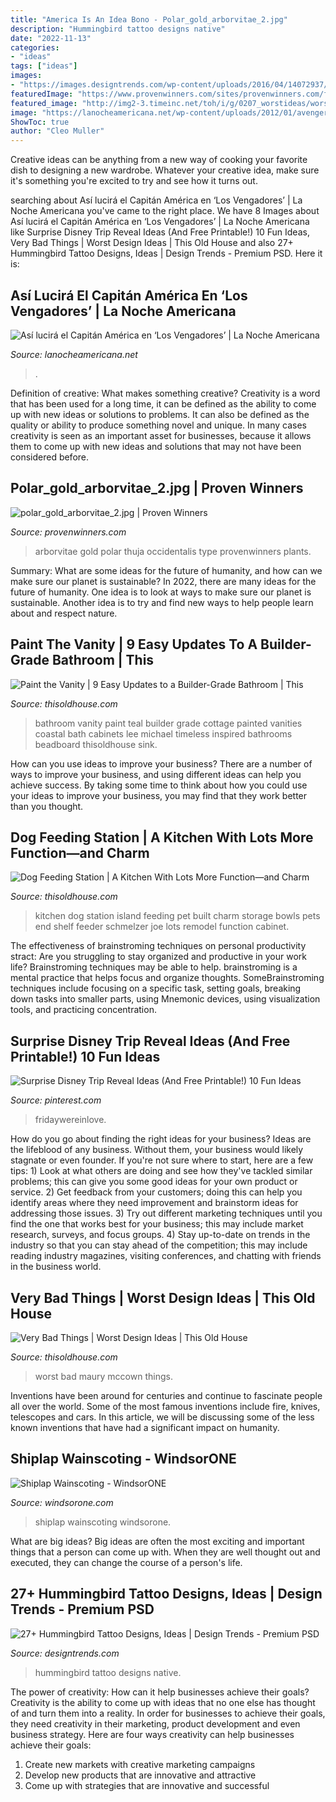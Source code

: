 ```yaml
---
title: "America Is An Idea Bono - Polar_gold_arborvitae_2.jpg"
description: "Hummingbird tattoo designs native"
date: "2022-11-13"
categories:
- "ideas"
tags: ["ideas"]
images:
- "https://images.designtrends.com/wp-content/uploads/2016/04/14072937/Native-Hummingbird-Tattoo-Design-1.jpg"
featuredImage: "https://www.provenwinners.com/sites/provenwinners.com/files/imagecache/width_500/ifa_upload/polar_gold_arborvitae_2.jpg"
featured_image: "http://img2-3.timeinc.net/toh/i/g/0207_worstideas/worst-design-01.jpg"
image: "https://lanocheamericana.net/wp-content/uploads/2012/01/avengers-captain-america.jpg"
ShowToc: true
author: "Cleo Muller"
---
```



Creative ideas can be anything from a new way of cooking your favorite dish to designing a new wardrobe. Whatever your creative idea, make sure it's something you're excited to try and see how it turns out.

	

		
searching about Así lucirá el Capitán América en ‘Los Vengadores’ | La Noche Americana you've came to the right place. We have 8 Images about Así lucirá el Capitán América en ‘Los Vengadores’ | La Noche Americana like Surprise Disney Trip Reveal Ideas (And Free Printable!) 10 Fun Ideas, Very Bad Things | Worst Design Ideas | This Old House and also 27+ Hummingbird Tattoo Designs, Ideas | Design Trends - Premium PSD. Here it is:
		
    
## Así Lucirá El Capitán América En ‘Los Vengadores’ | La Noche Americana

<img loading=lazy src="https://lanocheamericana.net/wp-content/uploads/2012/01/avengers-captain-america.jpg" onerror="this.onerror=null;this.src='https://tse3.mm.bing.net/th?id=OIP._YvtHO3ZG57QKyXhX4jjjAAAAA&amp;pid=15.1';" alt="Así lucirá el Capitán América en ‘Los Vengadores’ | La Noche Americana">

_Source: lanocheamericana.net_

>. 

	

Definition of creative: What makes something creative?
Creativity is a word that has been used for a long time, it can be defined as the ability to come up with new ideas or solutions to problems. It can also be defined as the quality or ability to produce something novel and unique. In many cases creativity is seen as an important asset for businesses, because it allows them to come up with new ideas and solutions that may not have been considered before.

    
## Polar_gold_arborvitae_2.jpg | Proven Winners

<img loading=lazy src="https://www.provenwinners.com/sites/provenwinners.com/files/imagecache/width_500/ifa_upload/polar_gold_arborvitae_2.jpg" onerror="this.onerror=null;this.src='https://tse2.mm.bing.net/th?id=OIP.XQY2416sYcAZcJHjkyz-ZwHaLH&amp;pid=15.1';" alt="polar_gold_arborvitae_2.jpg | Proven Winners">

_Source: provenwinners.com_

>arborvitae gold polar thuja occidentalis type provenwinners plants. 

	

Summary: What are some ideas for the future of humanity, and how can we make sure our planet is sustainable?
In 2022, there are many ideas for the future of humanity. One idea is to look at ways to make sure our planet is sustainable. Another idea is to try and find new ways to help people learn about and respect nature.

    
## Paint The Vanity | 9 Easy Updates To A Builder-Grade Bathroom | This

<img loading=lazy src="http://img2-3.timeinc.net/toh/i/g/15/bath/09-builder-grade/04-bath-upgrade.jpg" onerror="this.onerror=null;this.src='https://tse1.mm.bing.net/th?id=OIP.FxsAc78hg3Tq64xv2UHmMQAAAA&amp;pid=15.1';" alt="Paint the Vanity | 9 Easy Updates to a Builder-Grade Bathroom | This">

_Source: thisoldhouse.com_

>bathroom vanity paint teal builder grade cottage painted vanities coastal bath cabinets lee michael timeless inspired bathrooms beadboard thisoldhouse sink. 

	

How can you use ideas to improve your business?
There are a number of ways to improve your business, and using different ideas can help you achieve success. By taking some time to think about how you could use your ideas to improve your business, you may find that they work better than you thought.

    
## Dog Feeding Station | A Kitchen With Lots More Function—and Charm

<img loading=lazy src="http://img2-3.timeinc.net/toh/i/g/13/kitchens/08-BA-charm/04-BA-kitchen-charm.jpg" onerror="this.onerror=null;this.src='https://tse3.mm.bing.net/th?id=OIP.jXR0aRmjGN0ZyCt0CSnvswHaLH&amp;pid=15.1';" alt="Dog Feeding Station | A Kitchen With Lots More Function—and Charm">

_Source: thisoldhouse.com_

>kitchen dog station island feeding pet built charm storage bowls pets end shelf feeder schmelzer joe lots remodel function cabinet. 

	

The effectiveness of brainstroming techniques on personal productivity
stract:
Are you struggling to stay organized and productive in your work life? Brainstroming techniques may be able to help. brainstroming is a mental practice that helps focus and organize thoughts. SomeBrainstroming techniques include focusing on a specific task, setting goals, breaking down tasks into smaller parts, using Mnemonic devices, using visualization tools, and practicing concentration.

    
## Surprise Disney Trip Reveal Ideas (And Free Printable!) 10 Fun Ideas

<img loading=lazy src="https://i.pinimg.com/736x/3f/e1/41/3fe141bf776531636ac298b4667d754f.jpg" onerror="this.onerror=null;this.src='https://tse3.mm.bing.net/th?id=OIP.retXUJOBViU8-29d6ROsGQHaLG&amp;pid=15.1';" alt="Surprise Disney Trip Reveal Ideas (And Free Printable!) 10 Fun Ideas">

_Source: pinterest.com_

>fridaywereinlove. 

	

How do you go about finding the right ideas for your business?
Ideas are the lifeblood of any business. Without them, your business would likely stagnate or even founder. If you're not sure where to start, here are a few tips: 1) Look at what others are doing and see how they've tackled similar problems; this can give you some good ideas for your own product or service. 2) Get feedback from your customers; doing this can help you identify areas where they need improvement and brainstorm ideas for addressing those issues. 3) Try out different marketing techniques until you find the one that works best for your business; this may include market research, surveys, and focus groups. 4) Stay up-to-date on trends in the industry so that you can stay ahead of the competition; this may include reading industry magazines, visiting conferences, and chatting with friends in the business world.

    
## Very Bad Things | Worst Design Ideas | This Old House

<img loading=lazy src="http://img2-3.timeinc.net/toh/i/g/0207_worstideas/worst-design-01.jpg" onerror="this.onerror=null;this.src='https://tse2.mm.bing.net/th?id=OIP.FIYb4OMf8E6u63RU2R6jYAHaFj&amp;pid=15.1';" alt="Very Bad Things | Worst Design Ideas | This Old House">

_Source: thisoldhouse.com_

>worst bad maury mccown things. 

	

Inventions have been around for centuries and continue to fascinate people all over the world. Some of the most famous inventions include fire, knives, telescopes and cars. In this article, we will be discussing some of the less known inventions that have had a significant impact on humanity.

    
## Shiplap Wainscoting - WindsorONE

<img loading=lazy src="https://windsorone.com/wp-content/uploads/2017/04/img_0829-2-shiplap_wainscoting_thumb.jpg" onerror="this.onerror=null;this.src='https://tse1.mm.bing.net/th?id=OIP.AY2Vp843TuP3CiHU0f88eAHaHa&amp;pid=15.1';" alt="Shiplap Wainscoting - WindsorONE">

_Source: windsorone.com_

>shiplap wainscoting windsorone. 

	

What are big ideas?
Big ideas are often the most exciting and important things that a person can come up with. When they are well thought out and executed, they can change the course of a person's life.

    
## 27+ Hummingbird Tattoo Designs, Ideas | Design Trends - Premium PSD

<img loading=lazy src="https://images.designtrends.com/wp-content/uploads/2016/04/14072937/Native-Hummingbird-Tattoo-Design-1.jpg" onerror="this.onerror=null;this.src='https://tse1.mm.bing.net/th?id=OIP.mBBkf7KGVzddxAP21Ggt8QHaHy&amp;pid=15.1';" alt="27+ Hummingbird Tattoo Designs, Ideas | Design Trends - Premium PSD">

_Source: designtrends.com_

>hummingbird tattoo designs native. 

	

The power of creativity: How can it help businesses achieve their goals?
Creativity is the ability to come up with ideas that no one else has thought of and turn them into a reality. In order for businesses to achieve their goals, they need creativity in their marketing, product development and even business strategy. Here are four ways creativity can help businesses achieve their goals: 
1. Create new markets with creative marketing campaigns 
2. Develop new products that are innovative and attractive 
3. Come up with strategies that are innovative and successful 

